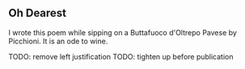 ## Oh Dearest
I wrote this poem while sipping on a Buttafuoco d'Oltrepo Pavese by Picchioni. It is an ode to wine.

TODO: remove left justification
TODO: tighten up before publication
